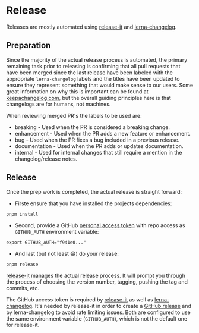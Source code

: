 # Release

Releases are mostly automated using
[release-it](https://github.com/release-it/release-it/) and
[lerna-changelog](https://github.com/lerna/lerna-changelog/).


## Preparation

Since the majority of the actual release process is automated, the primary
remaining task prior to releasing is confirming that all pull requests that
have been merged since the last release have been labeled with the appropriate
`lerna-changelog` labels and the titles have been updated to ensure they
represent something that would make sense to our users. Some great information
on why this is important can be found at
[keepachangelog.com](https://keepachangelog.com/en/1.0.0/), but the overall
guiding principles here is that changelogs are for humans, not machines.

When reviewing merged PR's the labels to be used are:

* breaking - Used when the PR is considered a breaking change.
* enhancement - Used when the PR adds a new feature or enhancement.
* bug - Used when the PR fixes a bug included in a previous release.
* documentation - Used when the PR adds or updates documentation.
* internal - Used for internal changes that still require a mention in the
  changelog/release notes.


## Release

Once the prep work is completed, the actual release is straight forward:

* Firste ensure that you have installed the projects dependencies:

```
pnpm install
```

* Second, provide a GitHub [personal access token](https://github.com/settings/tokens)
  with repo access as `GITHUB_AUTH` environment variable:

```
export GITHUB_AUTH="f941e0..."
```

* And last (but not least :grin:) do your release:

```
pnpm release
```

[release-it](https://github.com/release-it/release-it/) manages the actual
release process. It will prompt you through the process of choosing the version
number, tagging, pushing the tag and commits, etc.

The GitHub access token is required by [release-it](https://github.com/release-it/release-it#github-releases)
as well as [lerna-changelog](https://github.com/lerna/lerna-changelog#github-token).
It's needed by release-it in order to create a
[GitHub release](https://help.github.com/en/github/administering-a-repository/creating-releases)
and by lerna-changelog to avoid rate limiting issues. Both are configured to
use the same environment variable (`GITHUB_AUTH`), which is not the default
one for release-it.
